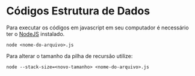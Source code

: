 # Códigos Estrutura de Dados

Para executar os códigos em javascript em seu computador é necessário ter o [NodeJS](https://nodejs.org/en/download/) instalado.

```
node <nome-do-arquivo>.js 
```

Para alterar o tamanho da pilha de recursão utilize:

```
node --stack-size=<novo-tamanho> <nome-do-arquivo>.js
```